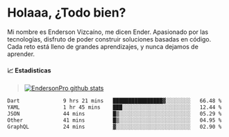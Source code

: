 
# Holaaa, ¿Todo bien?

Mi nombre es Enderson Vizcaíno, me dicen Ender. Apasionado por las tecnologías, disfruto de poder construir soluciones basadas en código. Cada reto está lleno de grandes aprendizajes, y nunca dejamos de aprender. 

#### :chart_with_upwards_trend: Estadisticas
> [![EndersonPro github stats](https://github-readme-stats.vercel.app/api?username=endersonpro&theme=vue-dark&show_icons=true)](https://github.com/anuraghazra/github-readme-stats) 


<!--START_SECTION:waka-->

```txt
Dart              9 hrs 21 mins   ████████████████▓░░░░░░░░   66.48 %
YAML              1 hr 45 mins    ███░░░░░░░░░░░░░░░░░░░░░░   12.44 %
JSON              44 mins         █▒░░░░░░░░░░░░░░░░░░░░░░░   05.29 %
Other             41 mins         █▒░░░░░░░░░░░░░░░░░░░░░░░   04.95 %
GraphQL           24 mins         ▓░░░░░░░░░░░░░░░░░░░░░░░░   02.90 %
```

<!--END_SECTION:waka-->

[website]: https://endersonpro.github.io/portfolio/
[twitter]: https://twitter.com/endersonj_
[youtube]: https://youtube.com/ByEnderson
[instagram]: https://instagram.com/endersonvizc
[linkedin]: https://www.linkedin.com/in/enderson-vizcaino-2aa927175/
